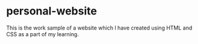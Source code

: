 # personal-website
This is the work sample of a website which I have created using HTML and CSS as a part of my learning.
